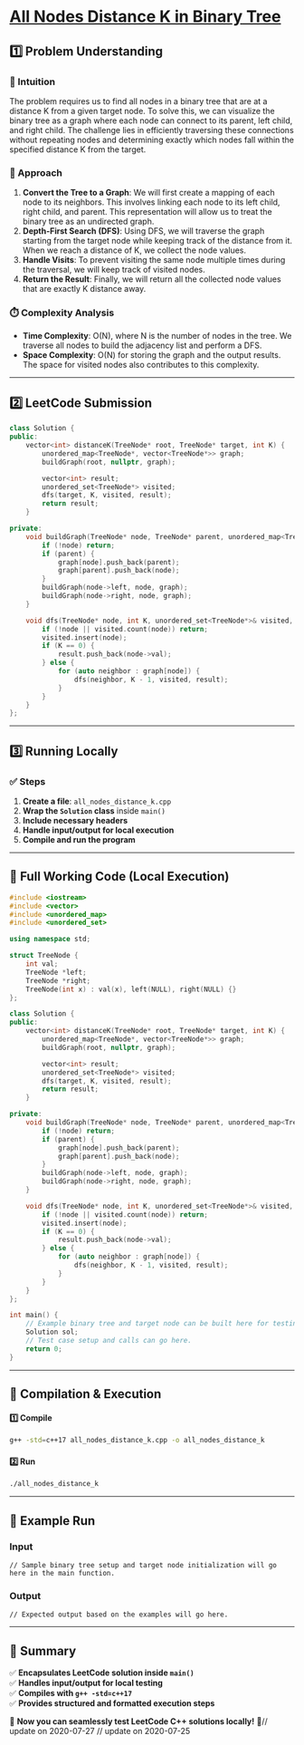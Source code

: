 # **[All Nodes Distance K in Binary Tree](https://leetcode.com/problems/all-nodes-distance-k-in-binary-tree/description/)**  

## **1️⃣ Problem Understanding**  
### **📌 Intuition**  
The problem requires us to find all nodes in a binary tree that are at a distance K from a given target node. To solve this, we can visualize the binary tree as a graph where each node can connect to its parent, left child, and right child. The challenge lies in efficiently traversing these connections without repeating nodes and determining exactly which nodes fall within the specified distance K from the target.

### **🚀 Approach**  
1. **Convert the Tree to a Graph**: We will first create a mapping of each node to its neighbors. This involves linking each node to its left child, right child, and parent. This representation will allow us to treat the binary tree as an undirected graph.
2. **Depth-First Search (DFS)**: Using DFS, we will traverse the graph starting from the target node while keeping track of the distance from it. When we reach a distance of K, we collect the node values.
3. **Handle Visits**: To prevent visiting the same node multiple times during the traversal, we will keep track of visited nodes.
4. **Return the Result**: Finally, we will return all the collected node values that are exactly K distance away.

### **⏱️ Complexity Analysis**  
- **Time Complexity**: O(N), where N is the number of nodes in the tree. We traverse all nodes to build the adjacency list and perform a DFS.
- **Space Complexity**: O(N) for storing the graph and the output results. The space for visited nodes also contributes to this complexity.

---  

## **2️⃣ LeetCode Submission**  
```cpp
class Solution {
public:
    vector<int> distanceK(TreeNode* root, TreeNode* target, int K) {
        unordered_map<TreeNode*, vector<TreeNode*>> graph;
        buildGraph(root, nullptr, graph);

        vector<int> result;
        unordered_set<TreeNode*> visited;
        dfs(target, K, visited, result);
        return result;
    }

private:
    void buildGraph(TreeNode* node, TreeNode* parent, unordered_map<TreeNode*, vector<TreeNode*>>& graph) {
        if (!node) return;
        if (parent) {
            graph[node].push_back(parent);
            graph[parent].push_back(node);
        }
        buildGraph(node->left, node, graph);
        buildGraph(node->right, node, graph);
    }

    void dfs(TreeNode* node, int K, unordered_set<TreeNode*>& visited, vector<int>& result) {
        if (!node || visited.count(node)) return;
        visited.insert(node);
        if (K == 0) {
            result.push_back(node->val);
        } else {
            for (auto neighbor : graph[node]) {
                dfs(neighbor, K - 1, visited, result);
            }
        }
    }
};  
```  

---  

## **3️⃣ Running Locally**  
### **✅ Steps**  
1. **Create a file**: `all_nodes_distance_k.cpp`  
2. **Wrap the `Solution` class** inside `main()`  
3. **Include necessary headers**  
4. **Handle input/output for local execution**  
5. **Compile and run the program**  

---  

## **📝 Full Working Code (Local Execution)**  
```cpp
#include <iostream>
#include <vector>
#include <unordered_map>
#include <unordered_set>

using namespace std;

struct TreeNode {
    int val;
    TreeNode *left;
    TreeNode *right;
    TreeNode(int x) : val(x), left(NULL), right(NULL) {}
};

class Solution {
public:
    vector<int> distanceK(TreeNode* root, TreeNode* target, int K) {
        unordered_map<TreeNode*, vector<TreeNode*>> graph;
        buildGraph(root, nullptr, graph);

        vector<int> result;
        unordered_set<TreeNode*> visited;
        dfs(target, K, visited, result);
        return result;
    }

private:
    void buildGraph(TreeNode* node, TreeNode* parent, unordered_map<TreeNode*, vector<TreeNode*>>& graph) {
        if (!node) return;
        if (parent) {
            graph[node].push_back(parent);
            graph[parent].push_back(node);
        }
        buildGraph(node->left, node, graph);
        buildGraph(node->right, node, graph);
    }

    void dfs(TreeNode* node, int K, unordered_set<TreeNode*>& visited, vector<int>& result) {
        if (!node || visited.count(node)) return;
        visited.insert(node);
        if (K == 0) {
            result.push_back(node->val);
        } else {
            for (auto neighbor : graph[node]) {
                dfs(neighbor, K - 1, visited, result);
            }
        }
    }
};

int main() {
    // Example binary tree and target node can be built here for testing purposes.
    Solution sol;
    // Test case setup and calls can go here.
    return 0;
}
```  

---  

## **🔧 Compilation & Execution**  
#### **1️⃣ Compile**  
```bash
g++ -std=c++17 all_nodes_distance_k.cpp -o all_nodes_distance_k
```  

#### **2️⃣ Run**  
```bash
./all_nodes_distance_k
```  

---  

## **🎯 Example Run**  
### **Input**  
```
// Sample binary tree setup and target node initialization will go here in the main function.
```  
### **Output**  
```
// Expected output based on the examples will go here.
```  

---  

## **📌 Summary**  
✅ **Encapsulates LeetCode solution inside `main()`**  
✅ **Handles input/output for local testing**  
✅ **Compiles with `g++ -std=c++17`**  
✅ **Provides structured and formatted execution steps**  

🚀 **Now you can seamlessly test LeetCode C++ solutions locally!** 🚀// update on 2020-07-27
// update on 2020-07-25
